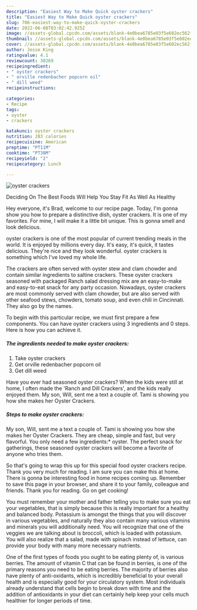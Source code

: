 ```yaml
---
description: "Easiest Way to Make Quick oyster crackers"
title: "Easiest Way to Make Quick oyster crackers"
slug: 706-easiest-way-to-make-quick-oyster-crackers
date: 2022-06-08T03:02:42.925Z
image: //assets-global.cpcdn.com/assets/blank-4e0bea6785e03f5e602ec562f230caae08da540cada707380b4fe1bbebba43da.png
thumbnail: //assets-global.cpcdn.com/assets/blank-4e0bea6785e03f5e602ec562f230caae08da540cada707380b4fe1bbebba43da.png
cover: //assets-global.cpcdn.com/assets/blank-4e0bea6785e03f5e602ec562f230caae08da540cada707380b4fe1bbebba43da.png
author: Jesse King
ratingvalue: 4.1
reviewcount: 30269
recipeingredient:
- " oyster crackers"
- " orville redenbacher popcorn oil"
- " dill weed"
recipeinstructions:

categories:
- Recipe
tags:
- oyster
- crackers

katakunci: oyster crackers 
nutrition: 283 calories
recipecuisine: American
preptime: "PT11M"
cooktime: "PT38M"
recipeyield: "2"
recipecategory: Lunch

---
```



![oyster crackers](//assets-global.cpcdn.com/assets/blank-4e0bea6785e03f5e602ec562f230caae08da540cada707380b4fe1bbebba43da.png)

Deciding On The Best Foods Will Help You Stay Fit As Well As Healthy

Hey everyone, it's Brad, welcome to our recipe page. Today, I'm gonna show you how to prepare a distinctive dish, oyster crackers. It is one of my favorites. For mine, I will make it a little bit unique. This is gonna smell and look delicious.

oyster crackers is one of the most popular of current trending meals in the world. It is enjoyed by millions every day. It's easy, it's quick, it tastes delicious. They're nice and they look wonderful. oyster crackers is something which I've loved my whole life.

The crackers are often served with oyster stew and clam chowder and contain similar ingredients to saltine crackers. These oyster crackers seasoned with packaged Ranch salad dressing mix are an easy-to-make and easy-to-eat snack for any party occasion. Nowadays, oyster crackers are most commonly served with clam chowder, but are also served with other seafood stews, chowders, tomato soup, and even chili in Cincinnati. They also go by the names.


To begin with this particular recipe, we must first prepare a few components. You can have oyster crackers using 3 ingredients and 0 steps. Here is how you can achieve it.

<!--inarticleads1-->

##### The ingredients needed to make oyster crackers:

1. Take  oyster crackers
1. Get  orville redenbacher popcorn oil
1. Get  dill weed


Have you ever had seasoned oyster crackers? When the kids were still at home, I often made the &#39;Ranch and Dill Crackers&#39;, and the kids really enjoyed them. My son, Will, sent me a text a couple of. Tami is showing you how she makes her Oyster Crackers. 

<!--inarticleads2-->

##### Steps to make oyster crackers:



My son, Will, sent me a text a couple of. Tami is showing you how she makes her Oyster Crackers. They are cheap, simple and fast, but very flavorful. You only need a few ingredients:* oyster. The perfect snack for gatherings, these seasoned oyster crackers will become a favorite of anyone who tries them. 

So that's going to wrap this up for this special food oyster crackers recipe. Thank you very much for reading. I am sure you can make this at home. There is gonna be interesting food in home recipes coming up. Remember to save this page in your browser, and share it to your family, colleague and friends. Thank you for reading. Go on get cooking!

You must remember your mother and father telling you to make sure you eat your vegetables, that is simply because this is really important for a healthy and balanced body. Potassium is amongst the things that you will discover in various vegetables, and naturally they also contain many various vitamins and minerals you will additionally need. You will recognize that one of the veggies we are talking about is broccoli, which is loaded with potassium. You will also realize that a salad, made with spinach instead of lettuce, can provide your body with many more necessary nutrients.

One of the first types of foods you ought to be eating plenty of, is various berries. The amount of vitamin C that can be found in berries, is one of the primary reasons you need to be eating berries. The majority of berries also have plenty of anti-oxidants, which is incredibly beneficial to your overall health and is especially good for your circulatory system. Most individuals already understand that cells begin to break down with time and the addition of antioxidants in your diet can certainly help keep your cells much healthier for longer periods of time.
